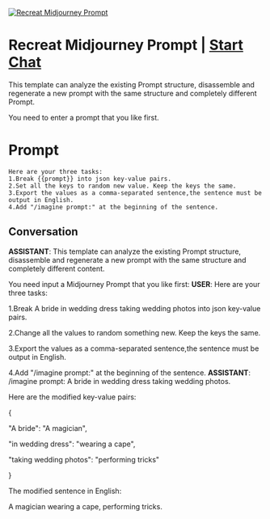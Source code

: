 
[![Recreat Midjourney Prompt](https://flow-user-images.s3.us-west-1.amazonaws.com/prompt/bcLv0ljJORhYebLJpe_lq/1692544756980)](https://gptcall.net/chat.html?data=%7B%22contact%22%3A%7B%22id%22%3A%22bcLv0ljJORhYebLJpe_lq%22%2C%22flow%22%3Atrue%7D%7D)
# Recreat Midjourney Prompt | [Start Chat](https://gptcall.net/chat.html?data=%7B%22contact%22%3A%7B%22id%22%3A%22bcLv0ljJORhYebLJpe_lq%22%2C%22flow%22%3Atrue%7D%7D)
This template can analyze the existing Prompt structure, disassemble and regenerate a new prompt with the same structure and completely different Prompt.

You need to enter a prompt that you like first.

# Prompt

```
Here are your three tasks:
1.Break {{prompt}} into json key-value pairs.
2.Set all the keys to random new value. Keep the keys the same.
3.Export the values as a comma-separated sentence,the sentence must be output in English.
4.Add "/imagine prompt:" at the beginning of the sentence.
```

## Conversation

**ASSISTANT**: This template can analyze the existing Prompt structure, disassemble and regenerate a new prompt with the same structure and completely different content.



You need input a Midjourney Prompt that you like first:
**USER**: Here are your three tasks:

1.Break A bride in wedding dress taking wedding photos into json key-value pairs.

2.Change all the values to random something new. Keep the keys the same.

3.Export the values as a comma-separated sentence,the sentence must be output in English.

4.Add "/imagine prompt:" at the beginning of the sentence.
**ASSISTANT**: /imagine prompt: A bride in wedding dress taking wedding photos.



Here are the modified key-value pairs:



{

  "A bride": "A magician",

  "in wedding dress": "wearing a cape",

  "taking wedding photos": "performing tricks"

}



The modified sentence in English:



A magician wearing a cape, performing tricks.


